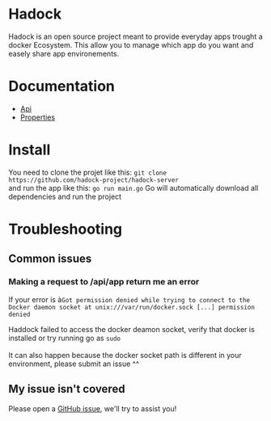 # Hadock
Hadock is an open source project meant to provide everyday apps trought a docker Ecosystem. This allow you to manage which app do you want and easely share app environements.

# Documentation
* [Api](server/api/README.md)
* [Properties](server/properties/README.md)

# Install
You need to clone the projet like this:
`git clone https://github.com/hadock-project/hadock-server`<br/>
and run the app like this: `go run main.go`
Go will automatically download all dependencies and run the project

# Troubleshooting
## Common issues
### Making a request to /api/app return me an error
If your error is à`Got permission denied while trying to connect to the Docker daemon socket at unix:///var/run/docker.sock [...] permission denied`

Haddock failed to access the docker deamon socket, verify that docker is installed or try running go as `sudo` <br/><br/>
It can also happen because the docker socket path is different in your environment, please submit an issue ^^

## My issue isn't covered
Please open a [GitHub issue](https://github.com/haddock-project/haddock-server/issues), we'll try to assist you!
